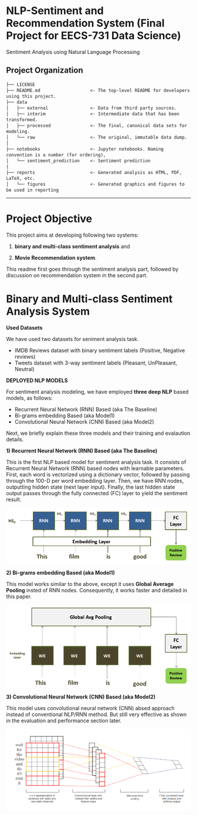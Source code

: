 # NLP-Sentiment and Recommendation System (Final Project for EECS-731 Data Science)

Sentiment Analysis using Natural Language Processing

Project Organization
------------

    ├── LICENSE
    ├── README.md                   <- The top-level README for developers using this project.
    ├── data
    │   ├── external                <- Data from third party sources.
    │   ├── interim                 <- Intermediate data that has been transformed.
    │   ├── processed               <- The final, canonical data sets for modeling.
    │   └── raw                     <- The original, immutable data dump.
    │
    ├── notebooks                   <- Jupyter notebooks. Naming convention is a number (for ordering),
    │   └── sentiment_prediction    <- Sentiment prediction
    |
    ├── reports                     <- Generated analysis as HTML, PDF, LaTeX, etc.
    │   └── figures                 <- Generated graphics and figures to be used in reporting

--------


# Project Objective

This project aims at developing following two systems:

1) **binary and multi-class sentiment analysis** and 

2) **Movie Recommendation system**.

This readme first goes through the sentiment analysis part, followed by discussion on recommendation system in the second part.

# Binary and Multi-class Sentiment Analysis System

**Used Datasets**

We have used two datasets for seniment analysis task. 

<ul>
<li>IMDB Reviews dataset with binary sentiment labels (Positive, Negative reviews)</li>
<li>Tweets dataset with 3-way sentiment labels (Pleasant, UnPleasant, Neutral)</li>
</ul>

**DEPLOYED NLP MODELS**

For sentiment analysis modeling, we have employed **three deep NLP** based models, as follows:

<ul>
<li>Recurrent Neural Network (RNN) Based (aka The Baseline)</li>
<li>Bi-grams embedding Based (aka Model1)</li>
<li>Convolutional Neural Network (CNN) Based (aka Model2)</li>
</ul>


Next, we briefly explain these three models and their training and evalaution details.

**1) Recurrent Neural Network (RNN) Based (aka The Baseline)**

This is the first NLP based model for sentiment analysis task. It consists of Recurrent Neural Network (RNN) based nodes with learnable parameters. First, each word is vectorized using a dictionary vector, followed by passing through the 100-D per word embedding layer. Then, we have RNN nodes, outputting hidden state (next layer input). Finally, the last hidden state output passes through the fully connected (FC) layer to yield the sentiment result.

![](figs/the_baseline2.png)



**2) Bi-grams embedding Based (aka Model1)**

This model works similar to the above, except it uses **Global Average Pooling** insted of RNN nodes. Consequently, it works faster and detailed in this paper.

![](figs/bigrams_model.png)


**3) Convolutional Neural Network (CNN) Based (aka Model2)**

This model uses convolutional neural network (CNN) absed approach instead of conventional NLP/RNN method. But still very effective as shown in the evaluation and performance section later.

![](figs/cnn_model.png)

